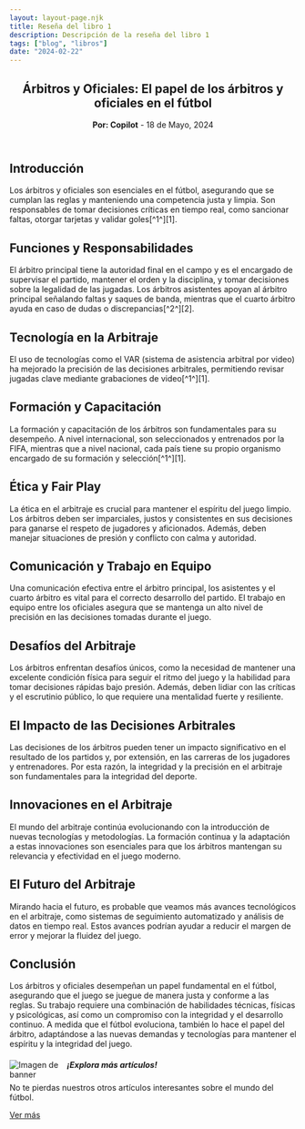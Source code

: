 ```yaml
---
layout: layout-page.njk
title: Reseña del libro 1
description: Descripción de la reseña del libro 1
tags: ["blog", "libros"]
date: "2024-02-22"
---
```


<article>
  <header>
    <h1>Árbitros y Oficiales: El papel de los árbitros y oficiales en el fútbol</h1>
    <p><strong>Por: Copilot</strong> - <time datetime="2024-05-18">18 de Mayo, 2024</time></p>
  </header>
  <section>
    <h2>Introducción</h2>
    <p>Los árbitros y oficiales son esenciales en el fútbol, asegurando que se cumplan las reglas y manteniendo una competencia justa y limpia. Son responsables de tomar decisiones críticas en tiempo real, como sancionar faltas, otorgar tarjetas y validar goles[^1^][1].</p>
  </section>
  <section>
    <h2>Funciones y Responsabilidades</h2>
    <p>El árbitro principal tiene la autoridad final en el campo y es el encargado de supervisar el partido, mantener el orden y la disciplina, y tomar decisiones sobre la legalidad de las jugadas. Los árbitros asistentes apoyan al árbitro principal señalando faltas y saques de banda, mientras que el cuarto árbitro ayuda en caso de dudas o discrepancias[^2^][2].</p>
  </section>
  <section>
    <h2>Tecnología en la Arbitraje</h2>
    <p>El uso de tecnologías como el VAR (sistema de asistencia arbitral por video) ha mejorado la precisión de las decisiones arbitrales, permitiendo revisar jugadas clave mediante grabaciones de video[^1^][1].</p>
  </section>
  <section>
    <h2>Formación y Capacitación</h2>
    <p>La formación y capacitación de los árbitros son fundamentales para su desempeño. A nivel internacional, son seleccionados y entrenados por la FIFA, mientras que a nivel nacional, cada país tiene su propio organismo encargado de su formación y selección[^1^][1].</p>
  </section>

  <h2>Ética y Fair Play</h2>

  <p>La ética en el arbitraje es crucial para mantener el espíritu del juego limpio. Los árbitros deben ser imparciales, justos y consistentes en sus decisiones para ganarse el respeto de jugadores y aficionados. Además, deben manejar situaciones de presión y conflicto con calma y autoridad.</p>

  <h2>Comunicación y Trabajo en Equipo</h2>

  <p>Una comunicación efectiva entre el árbitro principal, los asistentes y el cuarto árbitro es vital para el correcto desarrollo del partido. El trabajo en equipo entre los oficiales asegura que se mantenga un alto nivel de precisión en las decisiones tomadas durante el juego.</p>

  <h2>Desafíos del Arbitraje</h2>

  <p>Los árbitros enfrentan desafíos únicos, como la necesidad de mantener una excelente condición física para seguir el ritmo del juego y la habilidad para tomar decisiones rápidas bajo presión. Además, deben lidiar con las críticas y el escrutinio público, lo que requiere una mentalidad fuerte y resiliente.</p>

  <h2>El Impacto de las Decisiones Arbitrales</h2>

  <p>Las decisiones de los árbitros pueden tener un impacto significativo en el resultado de los partidos y, por extensión, en las carreras de los jugadores y entrenadores. Por esta razón, la integridad y la precisión en el arbitraje son fundamentales para la integridad del deporte.</p>

  <h2>Innovaciones en el Arbitraje</h2>

  <p>El mundo del arbitraje continúa evolucionando con la introducción de nuevas tecnologías y metodologías. La formación continua y la adaptación a estas innovaciones son esenciales para que los árbitros mantengan su relevancia y efectividad en el juego moderno.</p>

  <h2>El Futuro del Arbitraje</h2>

  <p>Mirando hacia el futuro, es probable que veamos más avances tecnológicos en el arbitraje, como sistemas de seguimiento automatizado y análisis de datos en tiempo real. Estos avances podrían ayudar a reducir el margen de error y mejorar la fluidez del juego.</p>

  <h2>Conclusión </h2>

  <p>Los árbitros y oficiales desempeñan un papel fundamental en el fútbol, asegurando que el juego se juegue de manera justa y conforme a las reglas. Su trabajo requiere una combinación de habilidades técnicas, físicas y psicológicas, así como un compromiso con la integridad y el desarrollo continuo. A medida que el fútbol evoluciona, también lo hace el papel del árbitro, adaptándose a las nuevas demandas y tecnologías para mantener el espíritu y la integridad del juego.</p>
</article>

<!-- Banner -->
<div class="list-group-item list-group-item-action text-center">
    <div class="d-flex align-items-center justify-content-center">
        <img src="https://th.bing.com/th/id/R.2d75f2a9352a4fb78cb9aa29e8aeb3e7?rik=UOr8FscRVB40DA&pid=ImgRaw&r=0" alt="Imagen de banner" class="mr-3" style="max-width: 20%; height: auto; float: left;">
        <div>
            <h5 class="mb-1">¡Explora más artículos!</h5>
            <p class="mb-1">No te pierdas nuestros otros artículos interesantes sobre el mundo del fútbol.</p>
            <a href="/blog" class="btn btn-primary">Ver más</a>
        </div>
    </div>
</div>